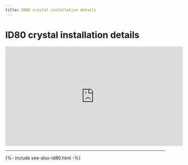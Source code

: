 ```yaml
---
title: ID80 crystal installation details
---
```


# ID80 crystal installation details

<div class="ratio ratio-16x9">
  <iframe width="560" height="315" src="https://www.youtube.com/embed/Bgv9mUN4svQ" title="YouTube video player" frameborder="0" allow="accelerometer; autoplay; clipboard-write; encrypted-media; gyroscope; picture-in-picture" allowfullscreen></iframe>
</div>

---

{%- include see-also-id80.html -%}
